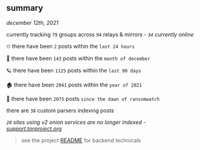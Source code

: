 
## summary
_december 12th, 2021_

currently tracking `79` groups across `94` relays & mirrors - _`34` currently online_

⏲ there have been `2` posts within the `last 24 hours`

🦈 there have been `143` posts within the `month of december`

🪐 there have been `1125` posts within the `last 90 days`

🏚 there have been `2041` posts within the `year of 2021`

🦕 there have been `2075` posts `since the dawn of ransomwatch`

there are `38` custom parsers indexing posts

_`20` sites using v2 onion services are no longer indexed - [support.torproject.org](https://support.torproject.org/onionservices/v2-deprecation/)_

> see the project [README](https://github.com/thetanz/ransomwatch#ransomwatch--) for backend technicals
